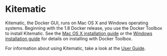 <!--[metadata]>
+++
title = "Kitematic"
description = "Documentation that provides an overview of Kitematic and installation instructions"
keywords = ["docker, documentation, about, technology, kitematic,  gui"]
[menu.main]
parent="mn_install"
weight=2
+++
<![end-metadata]-->

# Kitematic 

Kitematic, the Docker GUI, runs on Mac OS X and Windows operating systems. Beginning with the 1.8 Docker release, you use the Docker Toolbox to install Kitematic.  See the [Mac OS X installation guide](https://docs.docker.com/mac) or the [Windows installation guide](https://docs.docker.com/installation/windows) for details on installing with Docker Toolbox.

For information about using Kitematic, take a look at the [User Guide](userguide).
